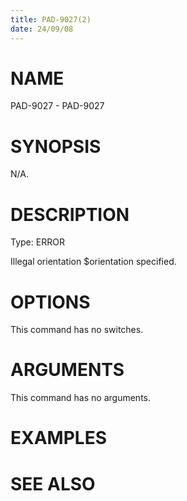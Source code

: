 ```yaml
---
title: PAD-9027(2)
date: 24/09/08
---
```


# NAME

PAD-9027 - PAD-9027

# SYNOPSIS

N/A.

# DESCRIPTION

Type: ERROR

Illegal orientation $orientation specified.

# OPTIONS

This command has no switches.

# ARGUMENTS

This command has no arguments.

# EXAMPLES

# SEE ALSO
